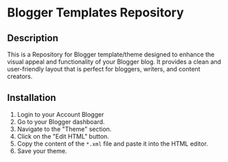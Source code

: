 # Blogger Templates Repository

## Description

This is a Repository for Blogger template/theme designed to enhance the visual appeal and functionality of your Blogger blog. It provides a clean and user-friendly layout that is perfect for bloggers, writers, and content creators.

## Installation

1. Login to your Account Blogger
2. Go to your Blogger dashboard.
3. Navigate to the "Theme" section.
4. Click on the "Edit HTML" button.
5. Copy the content of the `*.xml` file and paste it into the HTML editor.
6. Save your theme.
